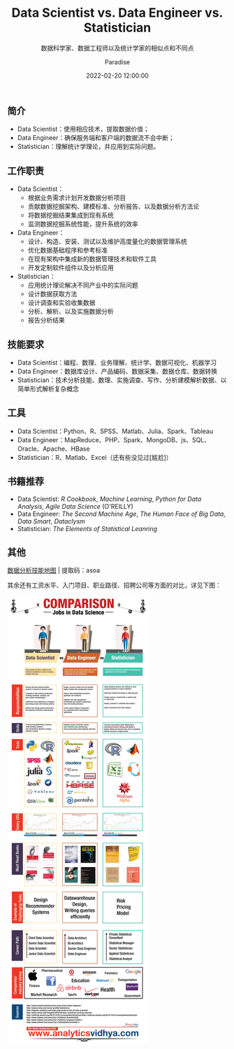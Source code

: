 ﻿---
layout:     post
title:      "Data Scientist vs. Data Engineer vs. Statistician"
subtitle:   "数据科学家、数据工程师以及统计学家的相似点和不同点"
date:       2022-02-20 12:00:00
author:     "Paradise"
header-style: text
tags:
    - 职业
    - 数据分析
---


## 简介

- Data Scientist：使用相应技术，提取数据价值；
- Data Engineer：确保服务端和客户端的数据流不会中断；
- Statistician：理解统计学理论，并应用到实际问题。

## 工作职责

- Data Scientist：
    - 根据业务需求计划开发数据分析项目
    - 贡献数据挖掘架构、建模标准、分析报告、以及数据分析方法论
    - 将数据挖掘结果集成到现有系统
    - 监测数据挖掘系统性能，提升系统的效率
- Data Engineer：
    - 设计、构造、安装、测试以及维护高度量化的数据管理系统
    - 优化数据基础程序和参考标准
    - 在现有架构中集成新的数据管理技术和软件工具
    - 开发定制软件组件以及分析应用
- Statistician：
    - 应用统计理论解决不同产业中的实际问题
    - 设计数据获取方法
    - 设计调查和实验收集数据
    - 分析、解析、以及实施数据分析
    - 报告分析结果

## 技能要求

- Data Scientist：编程、数理、业务理解、统计学、数据可视化、机器学习
- Data Engineer：数据库设计、产品编码、数据采集、数据仓库、数据转换
- Statistician：技术分析技能、数理、实施调查、写作、分析建模解析数据、以简单形式解析复杂概念

## 工具

- Data Scientist：Python、R、SPSS、Matlab、Julia、Spark、Tableau
- Data Engineer：MapReduce、PHP、Spark、MongoDB、js、SQL、Oracle、Apache、HBase
- Statistician：R、Matlab、Excel（还有些没见过\[尴尬\]）

## 书籍推荐

- Data Scientist: *R Cookbook*, *Machine Learning*, *Python for Data Analysis*, *Agile Data Science* (O'REILLY)
- Data Engineer: *The Second Machine Age*, *The Human Face of Big Data*, *Data Smart*, *Dataclysm*
- Statistician: *The Elements of Statistical Leanring* 

## 其他

[数据分析技能地图](https://pan.baidu.com/s/1CnxE-_xjlD1fYfUwcWpQ4w) \| 提取码：asoa 

其余还有工资水平、入门项目、职业路径、招聘公司等方面的对比，详见下图：

<img src="/post-assets/20220220/infographic.webp">
